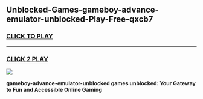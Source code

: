 
## Unblocked-Games-gameboy-advance-emulator-unblocked-Play-Free-qxcb7
<h3>
<a href="https://premium76.site?title=gameboy-advance-emulator-unblocked&ref=17A">CLICK TO PLAY</a></h3>
<hr>

<h3>
<a href="https://premium76.site?title=gameboy-advance-emulator-unblocked&ref=17A">CLICK 2 PLAY</a>
  
</h3>

<a href="https://premium76.site?title=gameboy-advance-emulator-unblocked&ref=17A"><img src="https://clearcache.store/games.png"></a>


**gameboy-advance-emulator-unblocked games unblocked: Your Gateway to Fun and Accessible Online Gaming**
